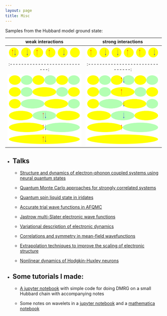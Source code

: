 ```yaml
---
layout: page
title: Misc
---
```


Samples from the Hubbard model ground state:

   weak interactions             | strong interactions
   :----------------------------:|:-------------------------------:
   ![locu1](/assets/loc_u1.gif)  | ![locu10](/assets/loc_u10.gif)
   :----------------------------:|:-------------------------------:
   ![canu1](/assets/can_u1.gif)  | ![canu10](/assets/can_u10.gif)

* ## Talks
   * [Structure and dynamics of electron-phonon coupled systems using neural quantum states](https://slides.com/ankitmahajan/nn_eph/fullscreen)

   * [Quantum Monte Carlo approaches for strongly correlated systems](https://slides.com/ankitmahajan/afqmc_trials/fullscreen)
   
   * [Quantum spin liquid state in iridates](https://slides.com/ankitmahajan/spin-liquid-state-in/fullscreen)

   * [Accurate trial wave functions in AFQMC](https://slides.com/ankitmahajan/deck-8df395/fullscreen)

   * [Jastrow multi-Slater electronic wave functions](https://slides.com/ankitmahajan/deck-a61044/fullscreen)

   * [Variational description of electronic dynamics](https://slides.com/ankitmahajan/variational-description-of-electron-dynamics/fullscreen)

   * [Correlations and symmetry in mean-field wavefunctions](https://slides.com/ankitmahajan/deck/fullscreen)

   * [Extrapolation techniques to improve the scaling of electronic structure](/assets/msp_presentation2.pdf)

   * [Nonlinear dynamics of Hodgkin-Huxley neurons](/assets/slp_presentation.pdf)

* ## Some tutorials I made:

   * [A jupyter notebook](https://github.com/Sharma-Group/onboarding/blob/master/tutorials/hubbard_dmrg/hubbard_dmrg.ipynb) with simple code for doing DMRG on a small Hubbard chain with accompanying notes 

   * Some notes on wavelets in a [jupyter notebook](https://github.com/jamesETsmith/SharmaGroup/blob/master/groupmeetings_and_notes/wavelets/wavelets.ipynb) and a [mathematica notebook](https://github.com/jamesETsmith/SharmaGroup/blob/master/groupmeetings_and_notes/wavelets/wavelets.nb)

